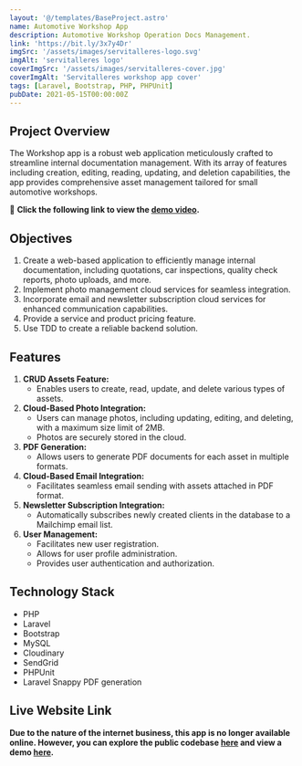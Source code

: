 ```yaml
---
layout: '@/templates/BaseProject.astro'
name: Automotive Workshop App
description: Automotive Workshop Operation Docs Management.
link: 'https://bit.ly/3x7y4Dr'
imgSrc: '/assets/images/servitalleres-logo.svg'
imgAlt: 'servitalleres logo'
coverImgSrc: '/assets/images/servitalleres-cover.jpg'
coverImgAlt: 'Servitalleres workshop app cover'
tags: [Laravel, Bootstrap, PHP, PHPUnit]
pubDate: 2021-05-15T00:00:00Z
---
```


## Project Overview

The Workshop app is a robust web application meticulously crafted to streamline internal documentation management. With its array of features including creation, editing, reading, updating, and deletion capabilities, the app provides comprehensive asset management tailored for small automotive workshops.

🔗 **Click the following link to view the [demo video](https://bit.ly/3x7y4Dr).**

## Objectives

1. Create a web-based application to efficiently manage internal documentation, including quotations, car inspections, quality check reports, photo uploads, and more.
2. Implement photo management cloud services for seamless integration.
3. Incorporate email and newsletter subscription cloud services for enhanced communication capabilities.
4. Provide a service and product pricing feature.
5. Use TDD to create a reliable backend solution.

## Features

1. **CRUD Assets Feature:**
    - Enables users to create, read, update, and delete various types of assets.
2. **Cloud-Based Photo Integration:**
    - Users can manage photos, including updating, editing, and deleting, with a maximum size limit of 2MB.
    - Photos are securely stored in the cloud.
3. **PDF Generation:**
    - Allows users to generate PDF documents for each asset in multiple formats.
4. **Cloud-Based Email Integration:**
    - Facilitates seamless email sending with assets attached in PDF format.
5. **Newsletter Subscription Integration:**
    - Automatically subscribes newly created clients in the database to a Mailchimp email list.
6. **User Management:**
    - Facilitates new user registration.
    - Allows for user profile administration.
    - Provides user authentication and authorization.

## Technology Stack

- PHP
- Laravel
- Bootstrap
- MySQL
- Cloudinary
- SendGrid
- PHPUnit
- Laravel Snappy PDF generation

## Live Website Link

**Due to the nature of the internet business, this app is no longer available online. However, you can explore the public codebase [here](https://github.com/odagora/workshop) and view a demo [here](https://bit.ly/3x7y4Dr).**